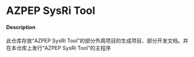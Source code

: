 # AZPEP SysRi Tool

#### Description
此仓库存放“AZPEP SysRi Tool”的部分外周项目的生成项目、部分开发文档。并在本仓库上发行“AZPEP SysRi Tool”的主程序

